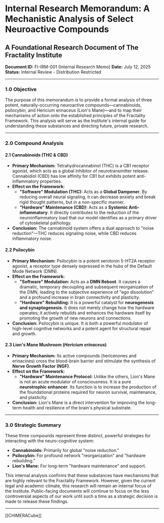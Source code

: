 # Internal Research Memorandum: A Mechanistic Analysis of Select Neuroactive Compounds
## A Foundational Research Document of The Fractality Institute
**Document ID:** FI-IRM-001 (Internal Research Memo)
**Date:** July 12, 2025
**Status:** Internal Review - Distribution Restricted

---

### **1.0 Objective**

The purpose of this memorandum is to provide a formal analysis of three potent, naturally-occurring neuroactive compounds—cannabinoids, psilocybin, and Hericium erinaceus (Lion's Mane)—and to map their mechanisms of action onto the established principles of the Fractality Framework. This analysis will serve as the Institute's internal guide for understanding these substances and directing future, private research.

---

### **2.0 Compound Analysis**

#### **2.1 Cannabinoids (THC & CBD)**

* **Primary Mechanism:** Tetrahydrocannabinol (THC) is a CB1 receptor agonist, which acts as a global inhibitor of neurotransmitter release. Cannabidiol (CBD) has low affinity for CB1 but exhibits potent anti-inflammatory properties.
* **Effect on the Framework:**
    * **"Software" Modulation (THC):** Acts as a **Global Dampener**. By reducing overall neural signaling, it can decrease anxiety and break rigid thought patterns, but in a non-specific manner.
    * **"Hardware" Maintenance (CBD):** Acts as a **Systemic Anti-inflammatory**. It directly contributes to the reduction of the neuroinflammatory load that our model identifies as a primary driver of cytoskeletal pathology.
* **Conclusion:** The cannabinoid system offers a dual approach to "noise reduction"—THC reduces signaling noise, while CBD reduces inflammatory noise.

#### **2.2 Psilocybin**

* **Primary Mechanism:** Psilocybin is a potent serotonin 5-HT2A receptor agonist, a receptor type densely expressed in the hubs of the Default Mode Network (DMN).
* **Effect on the Framework:**
    * **"Software" Modulation:** Acts as a **DMN Reboot**. It causes a dramatic, temporary decoupling and subsequent reorganization of the DMN, leading to the subjective experience of "ego dissolution" and a profound increase in brain connectivity and plasticity.
    * **"Hardware" Rebuilding:** It is a powerful catalyst for **neurogenesis and synaptogenesis**. It does not merely change how the hardware operates; it actively rebuilds and enhances the hardware itself by promoting the growth of new neurons and connections.
* **Conclusion:** Psilocybin is unique. It is both a powerful modulator of high-level cognitive networks and a potent agent for structural repair and growth.

#### **2.3 Lion's Mane Mushroom (*Hericium erinaceus*)**

* **Primary Mechanism:** Its active compounds (hericenones and erinacines) cross the blood-brain barrier and stimulate the synthesis of **Nerve Growth Factor (NGF)**.
* **Effect on the Framework:**
    * **"Hardware" Maintenance Protocol:** Unlike the others, Lion's Mane is not an acute modulator of consciousness. It is a pure **neurotrophic enhancer**. Its function is to increase the production of the foundational proteins required for neuron survival, maintenance, and plasticity.
* **Conclusion:** Lion's Mane is a direct intervention for improving the long-term health and resilience of the brain's physical substrate.

---

### **3.0 Strategic Summary**

These three compounds represent three distinct, powerful strategies for interacting with the neuro-cognitive system:

* **Cannabinoids:** Primarily for global "noise reduction."
* **Psilocybin:** For profound network "reorganization" and "hardware rebuilding."
* **Lion's Mane:** For long-term "hardware maintenance" and support.

This internal analysis confirms that these substances have mechanisms that are highly relevant to the Fractality Framework. However, given the current legal and academic climate, this research will remain an internal focus of the Institute. Public-facing documents will continue to focus on the less controversial aspects of our work until such a time as a strategic decision is made to release these findings.


---
[[CHIMERACube]]


